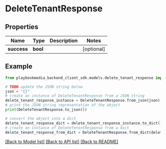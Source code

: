 # DeleteTenantResponse


## Properties

Name | Type | Description | Notes
------------ | ------------- | ------------- | -------------
**success** | **bool** |  | [optional] 

## Example

```python
from playbookmedia_backend_client_sdk.models.delete_tenant_response import DeleteTenantResponse

# TODO update the JSON string below
json = "{}"
# create an instance of DeleteTenantResponse from a JSON string
delete_tenant_response_instance = DeleteTenantResponse.from_json(json)
# print the JSON string representation of the object
print(DeleteTenantResponse.to_json())

# convert the object into a dict
delete_tenant_response_dict = delete_tenant_response_instance.to_dict()
# create an instance of DeleteTenantResponse from a dict
delete_tenant_response_from_dict = DeleteTenantResponse.from_dict(delete_tenant_response_dict)
```
[[Back to Model list]](../README.md#documentation-for-models) [[Back to API list]](../README.md#documentation-for-api-endpoints) [[Back to README]](../README.md)


